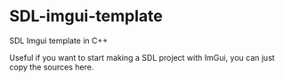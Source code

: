 # SDL-imgui-template
SDL Imgui template in C++

Useful if you want to start making a SDL project with ImGui, you can just copy the sources here.
